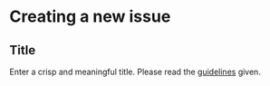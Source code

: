 # Creating a new issue

## Title
Enter a crisp and meaningful title. Please read the [guidelines](./contributing_guidelines.html) given.

